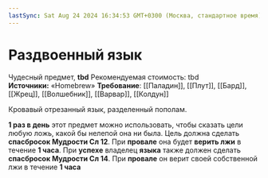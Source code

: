 ```yaml
---
lastSync: Sat Aug 24 2024 16:34:53 GMT+0300 (Москва, стандартное время)
---
```

# Раздвоенный язык

Чудесный предмет, **tbd**
Рекомендуемая стоимость: tbd
**Источники:** «Homebrew»
**Требование**: [[Паладин]], [[Плут]], [[Бард]], [[Жрец]], [[Волшебник]], [[Варвар]], [[Колдун]]

Кровавый отрезанный язык, разделенный пополам.

**1 раз в день** этот предмет можно использовать, чтобы сказать цели любую ложь, какой бы нелепой она ни была. Цель должна сделать **спасбросок Мудрости Сл 12**. При **провале** она будет **верить лжи** в течение **1 часа**. При **успехе** владелец **языка** также должен сделать **спасбросок Мудрости Сл 14**. При **провале** он верит своей собственной лжи в течение **1 часа**